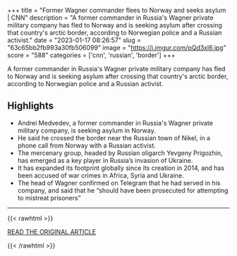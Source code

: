 +++
title = "Former Wagner commander flees to Norway and seeks asylum | CNN"
description = "A former commander in Russia's Wagner private military company has fled to Norway and is seeking asylum after crossing that country's arctic border, according to Norwegian police and a Russian activist."
date = "2023-01-17 08:26:57"
slug = "63c65bb2fb993a30fb506099"
image = "https://i.imgur.com/pQd3xl6.jpg"
score = "588"
categories = ['cnn', 'russian', 'border']
+++

A former commander in Russia's Wagner private military company has fled to Norway and is seeking asylum after crossing that country's arctic border, according to Norwegian police and a Russian activist.

## Highlights

- Andrei Medvedev, a former commander in Russia's Wagner private military company, is seeking asylum in Norway.
- He said he crossed the border near the Russian town of Nikel, in a phone call from Norway with a Russian activist.
- The mercenary group, headed by Russian oligarch Yevgeny Prigozhin, has emerged as a key player in Russia’s invasion of Ukraine.
- It has expanded its footprint globally since its creation in 2014, and has been accused of war crimes in Africa, Syria and Ukraine.
- The head of Wagner confirmed on Telegram that he had served in his company, and said that he “should have been prosecuted for attempting to mistreat prisoners”

---

{{< rawhtml >}}
  <p class="article-category">
    <a target="_blank" href="https://www.cnn.com/2023/01/16/europe/norway-wagner-asylum-russia-war-intl/index.html">READ THE ORIGINAL ARTICLE</a>
  </p>
{{< /rawhtml >}}
